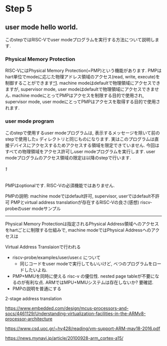 # Step 5

## user mode hello world.
このstepではRISC-Vでuser modeプログラムを実行する方法について説明します.

### Physical Memory Protection
RISC-VにはPhysical Memory Protection(=PMP)という機能があります. PMPはhart単位でmodeに応じた物理アドレス領域のアクセス(read, write, execute)を制御することができます[^1](1).
machine modeはdefaultで物理領域にアクセスできますが, supervisor mode, user modeはdefaultで物理領域にアクセスできません. machine modeにとってPMPはアクセスを制限する目的で使用され, supervisor mode, user modeにとってPMPはアクセスを取得する目的で使用されます.

### user mode program
このstepで使用するuser modeプログラムは, 表示するメッセージを除いて前のstepで使用した`u` ディレクトリと同じものになります. 実はこのプログラムは直接デバイスにアクセスするためアクセスする領域を限定できていません. 今回はすべての物理領域をアクセス許可しuser modeプログラムを実行します. user modeプログラムのアクセス領域の限定は以降のstepで行います.

###### 1
PMPはoptionalです. RISC-Vの必須機能ではありません.

PMPの説明: machine modeではdefault許可, supervisor, userではdefault不許可
PMPとvirtual address translationが存在するRISC-Vの良さ(感想)
riscv-probeのuser modeサンプル

----

Physical Memory Protectionは指定されるPhysical Address領域へのアクセスをhartごとに制限する仕組みで, machine modeではPhysical Addressへのアクセスは

Virtual Address Translaionで行われる

- riscv-probe/examples/user/user.c について
	- 同じコードをuser modeで実行してもいいけど, べつのプログラムをロードしたいよね.
- PMP+MMUを同時に使える risc-v の優位性. nested page tableが不要になるのが有利な点. ARMではMPU+MMUシステムは存在しないか? 要確認.
- PMPの説明を普通にする

2-stage address translation

<https://www.embedded.com/design/mcus-processors-and-socs/4461129/Understanding-virtualization-facilities-in-the-ARMv8-processor-architecture>

<https://www.csd.uoc.gr/~hy428/reading/vm-support-ARM-may18-2016.pdf>

<https://news.mynavi.jp/article/20100928-arm_cortex-a15/>

